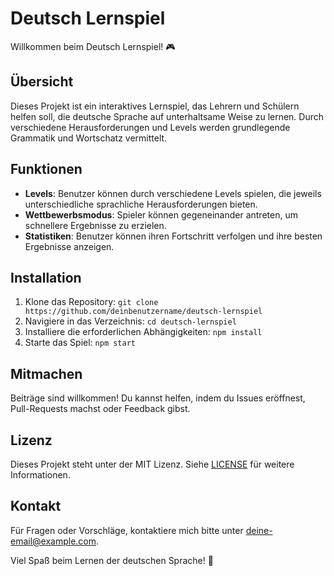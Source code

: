 # Deutsch Lernspiel

Willkommen beim Deutsch Lernspiel! 🎮

## Übersicht
Dieses Projekt ist ein interaktives Lernspiel, das Lehrern und Schülern helfen soll, die deutsche Sprache auf unterhaltsame Weise zu lernen. Durch verschiedene Herausforderungen und Levels werden grundlegende Grammatik und Wortschatz vermittelt.

## Funktionen
- **Levels**: Benutzer können durch verschiedene Levels spielen, die jeweils unterschiedliche sprachliche Herausforderungen bieten.
- **Wettbewerbsmodus**: Spieler können gegeneinander antreten, um schnellere Ergebnisse zu erzielen.
- **Statistiken**: Benutzer können ihren Fortschritt verfolgen und ihre besten Ergebnisse anzeigen.

## Installation
1. Klone das Repository: `git clone https://github.com/deinbenutzername/deutsch-lernspiel`
2. Navigiere in das Verzeichnis: `cd deutsch-lernspiel`
3. Installiere die erforderlichen Abhängigkeiten: `npm install`
4. Starte das Spiel: `npm start`

## Mitmachen
Beiträge sind willkommen! Du kannst helfen, indem du Issues eröffnest, Pull-Requests machst oder Feedback gibst.

## Lizenz
Dieses Projekt steht unter der MIT Lizenz. Siehe [LICENSE](LICENSE) für weitere Informationen.

## Kontakt
Für Fragen oder Vorschläge, kontaktiere mich bitte unter [deine-email@example.com](mailto:deine-email@example.com).

Viel Spaß beim Lernen der deutschen Sprache! 🥳
